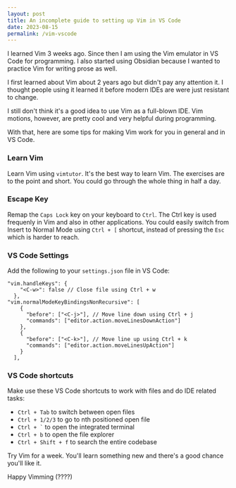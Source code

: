 ```yaml
---
layout: post
title: An incomplete guide to setting up Vim in VS Code
date: 2023-08-15
permalink: /vim-vscode
---
```


I learned Vim 3 weeks ago. Since then I am using the Vim emulator in VS Code for programming. I also started using Obsidian because I wanted to practice Vim for writing prose as well.

I first learned about Vim about 2 years ago but didn't pay any attention it. I thought people using it learned it before modern IDEs are were just resistant to change.

I still don't think it's a good idea to use Vim as a full-blown IDE. Vim motions, however, are pretty cool and very helpful during programming.

With that, here are some tips for making Vim work for you in general and in VS Code.

### Learn Vim

Learn Vim using `vimtutor`. It's the best way to learn Vim. The exercises are to the point and short. You could go through the whole thing in half a day.

### Escape Key

Remap the `Caps Lock` key on your keyboard to `Ctrl`. The Ctrl key is used frequenly in Vim and also in other applications. You could easily switch from Insert to Normal Mode using `Ctrl + [` shortcut, instead of pressing the `Esc` which is harder to reach.

### VS Code Settings

Add the following to your `settings.json` file in VS Code:

```
"vim.handleKeys": {
    "<C-w>": false // Close file using Ctrl + w
  },
"vim.normalModeKeyBindingsNonRecursive": [
    {
      "before": ["<C-j>"], // Move line down using Ctrl + j
      "commands": ["editor.action.moveLinesDownAction"]
    },
    {
      "before": ["<C-k>"], // Move line up using Ctrl + k
      "commands": ["editor.action.moveLinesUpAction"]
    }
  ],
```

### VS Code shortcuts

Make use these VS Code shortcuts to work with files and do IDE related tasks:

- `Ctrl + Tab` to switch between open files
- `Ctrl + 1/2/3` to go to nth positioned open file
- `` Ctrl + ` `` to open the integrated terminal
- `Ctrl + b` to open the file explorer
- `Ctrl + Shift + f` to search the entire codebase

Try Vim for a week. You'll learn something new and there's a good chance you'll like it.

Happy Vimming (????)
